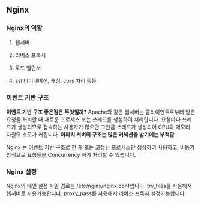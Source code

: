 ## Nginx

### Nginx의 역활
1. 웹서버

2. 리버스 프록시 

3. 로드 밸런서

4. ssl 터미네이션, 캐싱, cors 처리 등등

### 이벤트 기반 구조

**이벤트 기반 구조 좋은점은 무엇일까?**
Apache와 같은 웹서버는 클라이언트로부터 받은 요청을 처리할 때 새로운 프로세스 또는 쓰레드를 생성하여 처리합니다. 요청마다 쓰레드가 생성되므로 접속하는 사용자가 많으면 그만큼 쓰레드가 생성되어 CPU와 메모리 자원의 소모가 커집니다.
**아파치 서버의 구조는 많은 커넥션을 받기에는 부적합**

Nginx 는 이벤트 기반 구조로  한 개 또는 고정된 프로세스만 생성하여 사용하고, 비동기 방식으로 요청들을 Concurrency 하게 처리할 수 있습니다.


### Nginx 설정
Nginx의 메인 설정 파일 경로는 /etc/nginx/nginx.conf입니다.
try_files를 사용해서 웹서버로 사용가능합니다.
proxy_pass를 사용해서 리버스 프록시 설정가능합니다.



